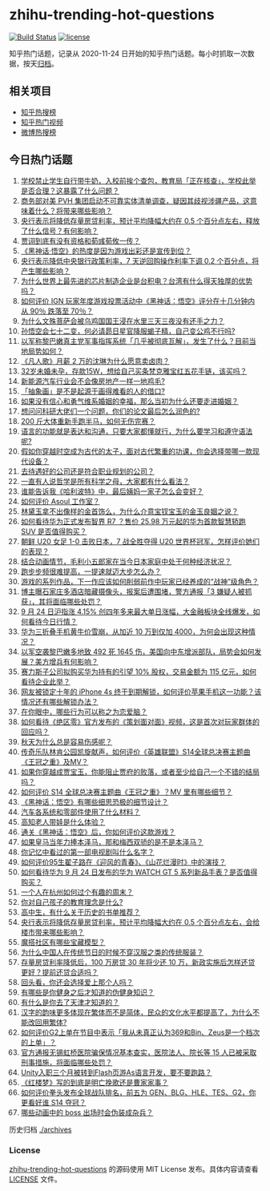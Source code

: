 # zhihu-trending-hot-questions

[![Build Status](https://github.com/justjavac/zhihu-trending-hot-questions/workflows/ci/badge.svg?branch=master)](https://github.com/justjavac/zhihu-trending-hot-questions/actions)
[![license](https://img.shields.io/github/license/justjavac/zhihu-trending-hot-questions)](https://github.com/justjavac/zhihu-trending-hot-questions/blob/master/LICENSE)

知乎热门话题，记录从 2020-11-24
日开始的知乎热门话题。每小时抓取一次数据，按天[归档](./archives)。

## 相关项目

- [知乎热搜榜](https://github.com/justjavac/zhihu-trending-top-search)
- [知乎热门视频](https://github.com/justjavac/zhihu-trending-hot-video)
- [微博热搜榜](https://github.com/justjavac/weibo-trending-hot-search)

## 今日热门话题

<!-- BEGIN -->
<!-- 最后更新时间 Wed Sep 25 2024 09:38:00 GMT+0800 (China Standard Time) -->

1. [学校禁止学生自行带牛奶，入校前挨个查包，教育局「正在核查」，学校此举是否合理？这暴露了什么问题？](https://www.zhihu.com/question/668027769)
1. [商务部对美 PVH 集团启动不可靠实体清单调查，疑因其歧视涉疆产品，这意味着什么？将带来哪些影响？](https://www.zhihu.com/question/668053532)
1. [央行表示将降低存量房贷利率，预计平均降幅大约在 0.5 个百分点左右，释放了什么信号？有何影响？](https://www.zhihu.com/question/668023312)
1. [贾诩到底有没有资格和荀彧荀攸一传？](https://www.zhihu.com/question/661996685)
1. [《黑神话·悟空》的热度是因为游戏出彩还是宣传到位？](https://www.zhihu.com/question/668020188)
1. [央行表示降低中央银行政策利率，7 天逆回购操作利率下调 0.2 个百分点，将产生哪些影响？](https://www.zhihu.com/question/668023449)
1. [为什么世界上最先进的芯片制造企业是台积电？台湾有什么得天独厚的优势吗？](https://www.zhihu.com/question/664988094)
1. [如何评价 IGN 玩家年度游戏投票活动中《黑神话：悟空》评分在十几分钟内从 90％ 跌落至 70％？](https://www.zhihu.com/question/668065043)
1. [为什么文殊菩萨会被乌鸡国国王浸在水里三天三夜没有还手之力？](https://www.zhihu.com/question/667902837)
1. [孙悟空会七十二变，何必请昴日星官降服蝎子精，自己变公鸡不行吗?](https://www.zhihu.com/question/667866872)
1. [以军称黎巴嫩真主党军事指挥系统「几乎被彻底瓦解」，发生了什么？目前当地局势如何？](https://www.zhihu.com/question/667846153)
1. [《凡人歌》月薪 2 万的沈琳为什么愿意卖卤肉？](https://www.zhihu.com/question/667537804)
1. [32岁未婚未孕，存款15W，想给自己买条梵克雅宝红五花手链，该买吗？](https://www.zhihu.com/question/667606247)
1. [新能源汽车行业会不会像房地产一样一地鸡毛?](https://www.zhihu.com/question/667863742)
1. [「抽象画」是不是起源于画得难看的人的借口?](https://www.zhihu.com/question/651981300)
1. [如果没有信心和勇气维系婚姻的幸福，那么当初为什么还要走进婚姻？](https://www.zhihu.com/question/667847116)
1. [想问问科研大佬们一个问题，你们的论文最后怎么润色的?](https://www.zhihu.com/question/508715661)
1. [200 斤大体重新手跑半马，如何无伤完赛？](https://www.zhihu.com/question/666833723)
1. [语言的功能就是表达和沟通，只要大家都懂就行，为什么要学习和遵守语法呢?](https://www.zhihu.com/question/667559520)
1. [假如你穿越时空成为古代的太子，面对古代繁重的功课，你会选择带哪一款现代设备？](https://www.zhihu.com/question/667966139)
1. [去待遇好的公司还是符合职业规划的公司？](https://www.zhihu.com/question/667501387)
1. [一直有人说哲学是所有科学之母，大家都有什么看法？](https://www.zhihu.com/question/664348169)
1. [谁能告诉我《哈利波特》中，最后姨妈一家子怎么会变好？](https://www.zhihu.com/question/387229504)
1. [如何评价 Asoul 工作室？](https://www.zhihu.com/question/310985509)
1. [林黛玉拿不出像样的金首饰么，为什么介意宝钗宝玉的金玉良姻之说？](https://www.zhihu.com/question/655035852)
1. [如何看待华为正式发布智界 R7 ？售价 25.98 万元起的华为首款智慧轿跑 SUV 是否值得购买？](https://www.zhihu.com/question/668038824)
1. [朝鲜 U20 女足 1-0 击败日本，7 战全胜夺得 U20 世界杯冠军，怎样评价她们的表现？](https://www.zhihu.com/question/667936188)
1. [结合动画情节，毛利小五郎家在当今日本家庭中处于何种经济状况？](https://www.zhihu.com/question/20242125)
1. [跑步步频很难提高，一提速就迈大步怎么办？](https://www.zhihu.com/question/667144588)
1. [游戏的系列作品，下一作应该如何削弱前作中玩家已经养成的“战神”级角色？](https://www.zhihu.com/question/667962011)
1. [博主曝石家庄多酒店暗藏摄像头，报案后遭围堵，警方通报「3 嫌疑人被抓获」，其将面临哪些处罚？](https://www.zhihu.com/question/668022756)
1. [9 月 24 日沪指涨 4.15% 创四年多来最大单日涨幅，大金融板块全线爆发，如何看待今日行情？](https://www.zhihu.com/question/668024423)
1. [华为三折叠手机黄牛价雪崩，从加近 10 万到仅加 4000，为何会出现这种情况？](https://www.zhihu.com/question/668018609)
1. [以军空袭黎巴嫩多地致 492 死 1645 伤，美国向中东增派部队，局势会如何发展？美方增兵有何影响？](https://www.zhihu.com/question/668017317)
1. [赛力斯子公司拟购买华为持有的引望 10% 股权，交易金额为 115 亿元，如何看待企业此举？](https://www.zhihu.com/question/665262579)
1. [网友被锁定十年的 iPhone 4s 终于到期解锁，如何评价苹果手机这一功能？该情况还有哪些解锁办法？](https://www.zhihu.com/question/667957356)
1. [在你眼中，哪些行为可以称之为恋爱脑？](https://www.zhihu.com/question/667892883)
1. [如何看待《绝区零》官方发布的《策划面对面》视频，这是首次对玩家群体的回应吗？](https://www.zhihu.com/question/668041809)
1. [秋天为什么总是容易伤感呢？](https://www.zhihu.com/question/667990844)
1. [传奇乐队林肯公园凯旋献声，如何评价《英雄联盟》S14全球总决赛主题曲《王冠之重》及MV？](https://www.zhihu.com/question/668030619)
1. [如果你穿越成贾宝玉，你能阻止贾府的败落，或者至少给自己一个不错的结局吗？](https://www.zhihu.com/question/667574522)
1. [如何评价 S14 全球总决赛主题曲《王冠之重》？MV 里有哪些细节？](https://www.zhihu.com/question/668084719)
1. [《黑神话：悟空》有哪些细思恐极的细节设计？](https://www.zhihu.com/question/664773977)
1. [汽车各系统和零部件使用了什么材料？](https://www.zhihu.com/question/353123150)
1. [高知老人带娃是什么体验？](https://www.zhihu.com/question/510311817)
1. [通关《黑神话：悟空》后，你如何评价这款游戏？](https://www.zhihu.com/question/664774078)
1. [如果皇马当年力捧本泽马，那和梅西双骄的是不是本泽马？](https://www.zhihu.com/question/535065401)
1. [你记忆中看过的第一部电视剧叫什么名字？](https://www.zhihu.com/question/667673518)
1. [如何评价95生翟子路在《迎风的青春》、《山花烂漫时》中的演技？](https://www.zhihu.com/question/667884482)
1. [如何看待华为 9 月 24 日发布的华为 WATCH GT 5 系列新品手表？是否值得购买？](https://www.zhihu.com/question/667950116)
1. [一个人在杭州如何过个有趣的周末？](https://www.zhihu.com/question/59139092)
1. [你对自己孩子的教育理念是什么?](https://www.zhihu.com/question/664708644)
1. [高中生，有什么关于历史的书单推荐？](https://www.zhihu.com/question/487063918)
1. [央行表示将降低存量房贷利率，预计平均降幅大约在 0.5 个百分点左右，会给楼市带来哪些影响？](https://www.zhihu.com/question/668022355)
1. [魔搭社区有哪些宝藏模型？](https://www.zhihu.com/question/667704670)
1. [为什么中国人在传统节日的时候不穿汉服之类的传统服装？](https://www.zhihu.com/question/19866159)
1. [存量房贷利率降低后，100 万房贷 30 年将少还 10 万，新政实施后怎样还贷更好？提前还贷合适吗？](https://www.zhihu.com/question/668030870)
1. [回头看，你还会选择爱上那个人吗？](https://www.zhihu.com/question/666792925)
1. [有哪些是你健身之后才知道的伪健身知识？](https://www.zhihu.com/question/303672817)
1. [有什么是你去了天津才知道的？](https://www.zhihu.com/question/287895429)
1. [汉字的韵味更多体现在繁体而不是简体，民众的文化水平都提高了，为什么不能改回用繁体?](https://www.zhihu.com/question/667386638)
1. [如何评价G2上单在节目中表示「我从未真正认为369和Bin、Zeus是一个档次的上单」？](https://www.zhihu.com/question/667891316)
1. [官方通报无锡虹桥医院骗保情况基本查实，医院法人、院长等 15 人已被采取刑事措施，将面临哪些处罚？](https://www.zhihu.com/question/668018197)
1. [Unity入职三个月被转到Flash页游As语言开发，要不要跑路？](https://www.zhihu.com/question/667950531)
1. [《红楼梦》写的到底是明亡挽歌还是曹家家事？](https://www.zhihu.com/question/667151455)
1. [如何评价拳头发布全球战队排名，前五为 GEN、BLG、HLE、TES、G2，你更看好谁 S14 夺冠？](https://www.zhihu.com/question/667714539)
1. [哪些动画中的 boss 出场时会伪装成杂兵？](https://www.zhihu.com/question/664024330)

<!-- END -->

历史归档 [./archives](./archives)

### License

[zhihu-trending-hot-questions](https://github.com/justjavac/zhihu-trending-hot-questions)
的源码使用 MIT License 发布。具体内容请查看 [LICENSE](./LICENSE) 文件。
